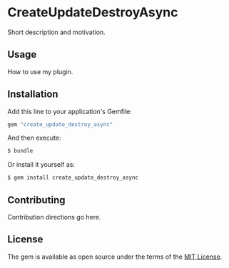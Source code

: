 # CreateUpdateDestroyAsync
Short description and motivation.

## Usage
How to use my plugin.

## Installation
Add this line to your application's Gemfile:

```ruby
gem "create_update_destroy_async"
```

And then execute:
```bash
$ bundle
```

Or install it yourself as:
```bash
$ gem install create_update_destroy_async
```

## Contributing
Contribution directions go here.

## License
The gem is available as open source under the terms of the [MIT License](https://opensource.org/licenses/MIT).
